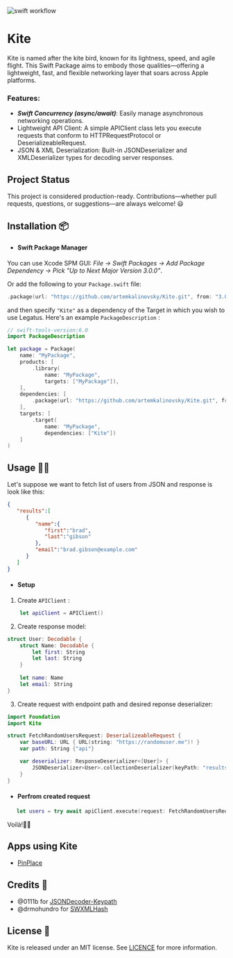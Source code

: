 ![swift workflow](https://github.com/artemkalinovsky/Kite/actions/workflows/swift.yml/badge.svg) 

# Kite 

Kite is named after the kite bird, known for its lightness, speed, and agile flight. This Swift Package aims to embody those qualities—offering a lightweight, fast, and flexible networking layer that soars across Apple platforms.

### Features:

* ***Swift Concurrency (async/await)***: Easily manage asynchronous networking operations.
* Lightweight API Client: A simple APIClient class lets you execute requests that conform to HTTPRequestProtocol or DeserializeableRequest.
* JSON & XML Deserialization: Built-in JSONDeserializer and XMLDeserializer types for decoding server responses.

## Project Status

This project is considered production-ready. Contributions—whether pull requests, questions, or suggestions—are always welcome! 😃

## Installation 📦 

* #### Swift Package Manager

You can use Xcode SPM GUI: *File -> Swift Packages -> Add Package Dependency -> Pick "Up to Next Major Version 3.0.0"*.

Or add the following to your `Package.swift` file:

``` swift
.package(url: "https://github.com/artemkalinovsky/Kite.git", from: "3.0.0")

```

and then specify `"Kite"` as a dependency of the Target in which you wish to use Legatus.
Here's an example `PackageDescription` :

``` swift
// swift-tools-version:6.0
import PackageDescription

let package = Package(
    name: "MyPackage",
    products: [
        .library(
            name: "MyPackage",
            targets: ["MyPackage"]),
    ],
    dependencies: [
        .package(url: "https://github.com/artemkalinovsky/Kite.git", from: "3.0.0")
    ],
    targets: [
        .target(
            name: "MyPackage",
            dependencies: ["Kite"])
    ]
)
```
## Usage 🧑‍💻

Let's suppose we want to fetch list of users from JSON and response is look like this:

``` json
{ 
   "results":[ 
      { 
         "name":{ 
            "first":"brad",
            "last":"gibson"
         },
         "email":"brad.gibson@example.com"
      }
   ]
}
```

* #### Setup

1. Create `APIClient` :

``` swift
    let apiClient = APIClient()
```

2. Create response model:

``` swift
struct User: Decodable {
    struct Name: Decodable {
        let first: String
        let last: String
    }
    
    let name: Name
    let email: String
}
```

3. Create request with endpoint path and desired reponse deserializer:

``` swift
import Foundation
import Kite

struct FetchRandomUsersRequest: DeserializeableRequest {
    var baseURL: URL { URL(string: "https://randomuser.me")! }
    var path: String {"api"}

    var deserializer: ResponseDeserializer<[User]> {
        JSONDeserializer<User>.collectionDeserializer(keyPath: "results")
    }
}
```

* #### Perfrom created request

``` swift
   let users = try await apiClient.execute(request: FetchRandomUsersRequest())
```

Voilà!🧑‍🎨

## Apps using Kite

- [PinPlace](https://apps.apple.com/ua/app/pinplace/id1571349149)

## Credits 👏

* @0111b for [JSONDecoder-Keypath](https://github.com/0111b/JSONDecoder-Keypath)
* @drmohundro for [SWXMLHash](https://github.com/drmohundro/SWXMLHash)

## License 📄

Kite is released under an MIT license. See [LICENCE](https://github.com/artemkalinovsky/Kite/blob/master/LICENSE) for more information.
